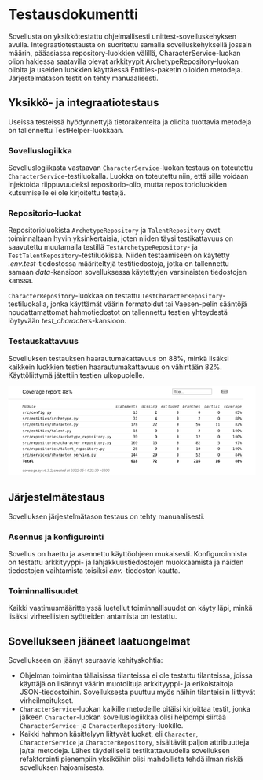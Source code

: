 # Testausdokumentti

Sovellusta on yksikkötestattu ohjelmallisesti unittest-sovelluskehyksen avulla. Integraatiotestausta on suoritettu samalla sovelluskehyksellä jossain määrin, pääasiassa repository-luokkien välillä, CharacterService-luokan olion hakiessa saatavilla olevat arkkityypit ArchetypeRepository-luokan oliolta ja useiden luokkien käyttäessä Entities-paketin olioiden metodeja. Järjestelmätason testit on tehty manuaalisesti.

## Yksikkö- ja integraatiotestaus

Useissa testeissä hyödynnettyjä tietorakenteita ja olioita tuottavia metodeja on tallennettu TestHelper-luokkaan.

### Sovelluslogiikka

Sovelluslogiikasta vastaavan `CharacterService`-luokan testaus on toteutettu `CharacterService`-testiluokalla. Luokka on toteutettu niin, että sille voidaan injektoida riippuvuudeksi repositorio-olio, mutta repositorioluokkien kutsumiselle ei ole kirjoitettu testejä.

### Repositorio-luokat

Repositorioluokista `ArchetypeRepository` ja `TalentRepository` ovat toiminnaltaan hyvin yksinkertaisia, joten niiden täysi testikattavuus on saavutettu muutamalla testillä `TestArchetypeRepository`- ja `TestTalentRepository`-testiluokissa. Niiden testaamiseen on käytetty _.env.test_-tiedostossa määriteltyjä testitiedostoja, jotka on tallennettu samaan _data_-kansioon sovelluksessa käytettyjen varsinaisten tiedostojen kanssa.

`CharacterRepository`-luokkaa on testattu `TestCharacterRepository`-testiluokalla, jonka käyttämät väärin formatoidut tai Vaesen-pelin sääntöjä noudattamattomat hahmotiedostot on tallennettu testien yhteydestä löytyvään _test_characters_-kansioon.

### Testauskattavuus

Sovelluksen testauksen haarautumakattavuus on 88%, minkä lisäksi kaikkein luokkien testien haarautumakattavuus on vähintään 82%. Käyttöliittymä jätettiin testien ulkopuolelle.

![Testauskattavuus](./kuvat/CoverageReport_2022_05_14.png)

## Järjestelmätestaus

Sovelluksen järjestelmätason testaus on tehty manuaalisesti.

### Asennus ja konfigurointi

Sovellus on haettu ja asennettu käyttöohjeen mukaisesti. Konfiguroinnista on testattu arkkityyppi- ja lahjakkuustiedostojen muokkaamista ja näiden tiedostojen vaihtamista toisiksi _env._-tiedoston kautta.

### Toiminnallisuudet

Kaikki vaatimusmäärittelyssä luetellut toiminnallisuudet on käyty läpi, minkä lisäksi virheellisten syötteiden antamista on testattu.

## Sovellukseen jääneet laatuongelmat

Sovellukseen on jäänyt seuraavia kehityskohtia:

- Ohjelman toimintaa tällaisissa tilanteissa ei ole testattu tilanteissa, joissa käyttäjä on lisännyt väärin muotoiltuja arkkityyppi- ja erikoistaitoja JSON-tiedostoihin. Sovelluksesta puuttuu myös näihin tilanteisiin liittyvät virheilmoitukset.
- `CharacterService`-luokan kaikille metodeille pitäisi kirjoittaa testit, jonka jälkeen `Character`-luokan sovelluslogiikkaa olisi helpompi siirtää `CharacterService`- ja `CharacterRepository`-luokille.
- Kaikki hahmon käsittelyyn liittyvät luokat, eli `Character`, `CharacterService` ja `CharacterRepository`, sisältävät paljon attribuutteja ja/tai metodeja. Lähes täydellisellä testikattavuudella sovelluksen refaktorointi pienempiin yksiköihin olisi mahdollista tehdä ilman riskiä sovelluksen hajoamisesta.